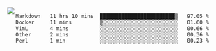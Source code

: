

<a href="https://github.com/anuraghazra/github-readme-stats">
  <img align="left" src="https://github-readme-stats.vercel.app/api?username=kfly8&count_private=true&show_icons=true&theme=calm" />
</a>


<!--START_SECTION:waka-->
```text
Markdown   11 hrs 10 mins  ████████████████████████▒   97.05 % 
Docker     11 mins         ▒░░░░░░░░░░░░░░░░░░░░░░░░   01.60 % 
VimL       4 mins          ░░░░░░░░░░░░░░░░░░░░░░░░░   00.66 % 
Other      2 mins          ░░░░░░░░░░░░░░░░░░░░░░░░░   00.36 % 
Perl       1 min           ░░░░░░░░░░░░░░░░░░░░░░░░░   00.23 % 
```
<!--END_SECTION:waka-->
